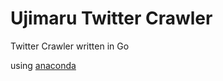 # Ujimaru Twitter Crawler

Twitter Crawler written in Go

using [anaconda](https://github.com/ChimeraCoder/anaconda)